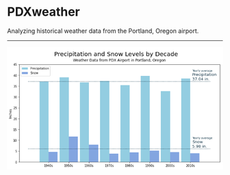 # PDXweather
Analyzing historical weather data from the Portland, Oregon airport.
<hr>
  
<img align="left" src="Images/PrecipSnow.png">
